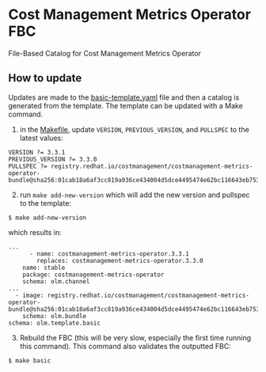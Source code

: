 # Cost Management Metrics Operator FBC

File-Based Catalog for Cost Management Metrics Operator

## How to update

Updates are made to the [basic-template.yaml](catalog-templates/basic-template.yaml) file and then a catalog is generated from the template. The template can be updated with a Make command.

1. in the [Makefile](Makefile), update `VERSION`, `PREVIOUS_VERSION`, and `PULLSPEC` to the latest values:
```
VERSION ?= 3.3.1
PREVIOUS_VERSION ?= 3.3.0
PULLSPEC ?= registry.redhat.io/costmanagement/costmanagement-metrics-operator-bundle@sha256:01cab18a6af3cc819a936ce434004d5dce4495474e62bc116643eb753c25cd91
```

2. run `make add-new-version` which will add the new version and pullspec to the template:
```
$ make add-new-version
```
which results in:
```
...
      - name: costmanagement-metrics-operator.3.3.1
        replaces: costmanagement-metrics-operator.3.3.0
    name: stable
    package: costmanagement-metrics-operator
    schema: olm.channel
...
  - image: registry.redhat.io/costmanagement/costmanagement-metrics-operator-bundle@sha256:01cab18a6af3cc819a936ce434004d5dce4495474e62bc116643eb753c25cd91
    schema: olm.bundle
schema: olm.template.basic
```

3. Rebuild the FBC (this will be very slow, especially the first time running this command). This command also validates the outputted FBC:
```
$ make basic
```

